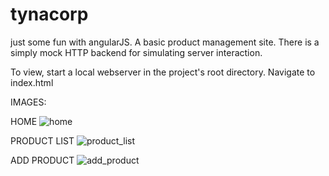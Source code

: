 # tynacorp
just some fun with angularJS. A basic product management site.
There is a simply mock HTTP backend for simulating server interaction.


To view, start a local webserver in the project's root directory. Navigate to index.html

IMAGES:

HOME
![home](https://user-images.githubusercontent.com/20135988/32635817-bca5f27c-c566-11e7-899d-45b255dca858.png)



PRODUCT LIST
![product_list](https://user-images.githubusercontent.com/20135988/32635840-ce260848-c566-11e7-8259-c85a514d57cf.png)



ADD PRODUCT
![add_product](https://user-images.githubusercontent.com/20135988/32635850-da7978fa-c566-11e7-8d66-2bc191ae97ee.png)
